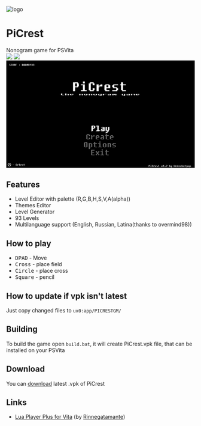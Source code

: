 ![logo](https://user-images.githubusercontent.com/25725992/43686295-59ed2c32-98dc-11e8-90d6-0b241bbf147d.png)
# PiCrest
Nonogram game for PSVita<br>
<img src="https://img.shields.io/badge/lua-v5.2.4-green.svg">
<img src="https://img.shields.io/badge/release-v1.11-blue.svg"><br>
<img src="screenshots/screenshots.gif"><br>
## Features
* Level Editor with palette (R,G,B,H,S,V,A(alpha))
* Themes Editor
* Level Generator
* 93 Levels
* Multilanguage support (English, Russian, Latina(thanks to overmind98))
## How to play
* <kbd>DPAD</kbd> - Move
* <kbd>Cross</kbd> - place field
* <kbd>Circle</kbd> - place cross
* <kbd>Square</kbd> - pencil
## How to update if vpk isn't latest
Just copy changed files to `ux0:app/PICRESTGM/`
## Building
To build the game open `build.bat`, it will create PiCrest.vpk file, that can be installed on your PSVita
## Download
You can [download](https://github.com/Creckeryop/PiCrest/releases/latest) latest .vpk of PiCrest
## Links
* [Lua Player Plus for Vita](https://github.com/Rinnegatamante/lpp-vita) (by [Rinnegatamante](https://github.com/Rinnegatamante/))

